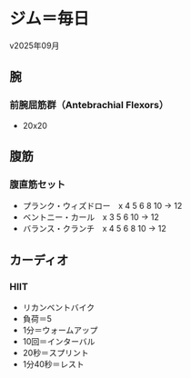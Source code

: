 # ジム＝毎日

v2025年09月
## 腕
### 前腕屈筋群（Antebrachial Flexors）
- 20x20
## 腹筋
### 腹直筋セット
- プランク・ウィズドロー　x 4 5 6 8 10 → 12
- ベントニー・カール　x 3 5 6 10 → 12
- バランス・クランチ　x 4 5 6 8 10 → 12
## カーディオ
### HIIT
- リカンベントバイク
- 負荷＝5
- 1分＝ウォームアップ
- 10回＝インターバル
- 20秒＝スプリント
- 1分40秒＝レスト
